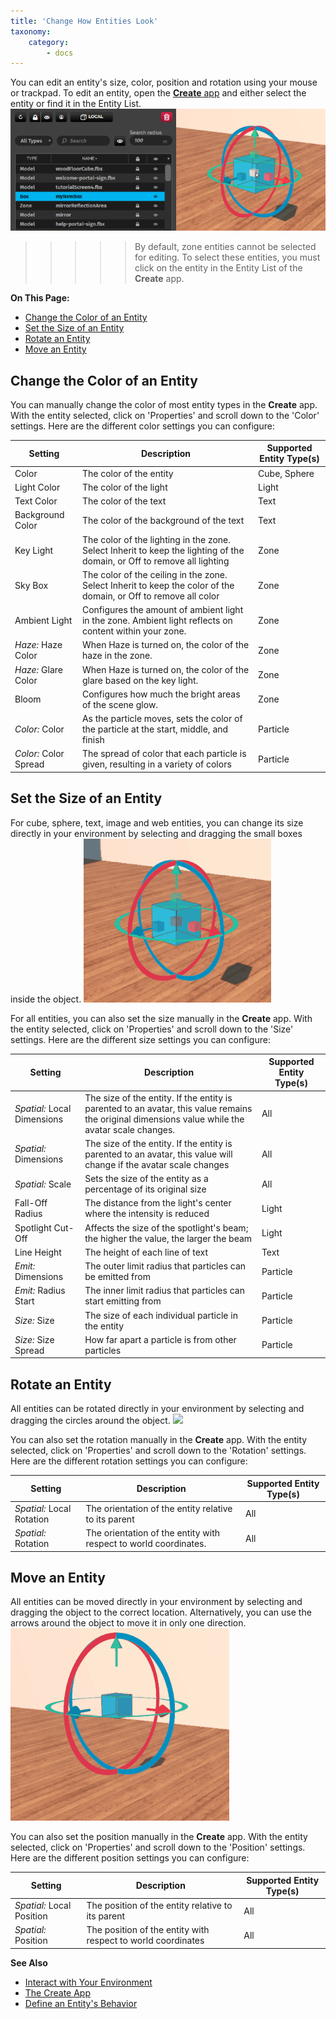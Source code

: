 ```yaml
---
title: 'Change How Entities Look'
taxonomy:
    category:
        - docs
---
```


You can edit an entity's size, color, position and rotation using your mouse or trackpad. To edit an entity, open the [**Create** app](../../tools#the-create-app) and either select the entity or find it in the Entity List. 
![](select-entity.PNG)

>>>>>By default, zone entities cannot be selected for editing. To select these entities, you must click on the entity in the Entity List of the **Create** app.


**On This Page:**
* [Change the Color of an Entity](#change-the-color-of-an-entity)
* [Set the Size of an Entity](#set-the-size-of-an-entity)
* [Rotate an Entity](#rotate-entity)
* [Move an Entity](#move-an-entity)

## Change the Color of an Entity

You can manually change the color of most entity types in the **Create** app. With the entity selected, click on 'Properties' and scroll down to the 'Color' settings. Here are the different color settings you can configure:

| Setting  | Description  | Supported Entity Type(s)  |
|---|---|---|
| Color  | The color of the entity  | Cube, Sphere  |
| Light Color  | The color of the light   | Light  |
| Text Color  | The color of the text   | Text  |
| Background Color  | The color of the background of the text   | Text  |
| Key Light  | The color of the lighting in the zone. Select Inherit to keep the lighting of the domain, or Off to remove all lighting   | Zone  |
| Sky Box  | The color of the ceiling in the zone. Select Inherit to keep the color of the domain, or Off to remove all color   | Zone  |
| Ambient Light | Configures the amount of ambient light in the zone. Ambient light reflects on content within your zone.    | Zone  |
| *Haze:* Haze Color  | When Haze is turned on, the color of the haze in the zone.   | Zone  |
| *Haze:* Glare Color  | When Haze is turned on, the color of the glare based on the key light.   | Zone  |
| Bloom | Configures how much the bright areas of the scene glow.    | Zone  |
| *Color:* Color  | As the particle moves, sets the color of the particle at the start, middle, and finish    | Particle  |
| *Color:* Color Spread  | The spread of color that each particle is given, resulting in a variety of colors    | Particle  |


## Set the Size of an Entity
For cube, sphere, text, image and web entities, you can change its size directly in your environment by selecting and dragging the small boxes inside the object. 
![](resize-entity.gif)

For all entities, you can also set the size manually in the **Create** app. With the entity selected, click on 'Properties' and scroll down to the 'Size' settings. Here are the different size settings you can configure:

| Setting  | Description  | Supported Entity Type(s)  |
|---|---|---|
| *Spatial:* Local Dimensions  | The size of the entity. If the entity is parented to an avatar, this value remains the original dimensions value while the avatar scale changes.   | All  |
| *Spatial:* Dimensions  | The size of the entity. If the entity is parented to an avatar, this value will change if the avatar scale changes  | All  |
| *Spatial:* Scale  | Sets the size of the entity as a percentage of its original size  | All  |
| Fall-Off Radius  | The distance from the light's center where the intensity is reduced  | Light  |
| Spotlight Cut-Off  | Affects the size of the spotlight's beam; the higher the value, the larger the beam  | Light  |
| Line Height  | The height of each line of text  | Text  |
| *Emit:* Dimensions  | The outer limit radius that particles can be emitted from  | Particle  |
| *Emit:* Radius Start  | The inner limit radius that particles can start emitting from  | Particle  |
| *Size:* Size  | The size of each individual particle in the entity  | Particle  |
| *Size:* Size Spread  | How far apart a particle is from other particles   | Particle  |

## Rotate an Entity

All entities can be rotated directly in your environment by selecting and dragging the circles around the object. 
![](rotate-entity.gif)

You can also set the rotation manually in the **Create** app. With the entity selected, click on 'Properties' and scroll down to the 'Rotation' settings. Here are the different rotation settings you can configure:

| Setting  | Description  | Supported Entity Type(s)  |
|---|---|---|
| *Spatial:* Local Rotation  | The orientation of the entity relative to its parent   | All  |
| *Spatial:* Rotation  | The orientation of the entity with respect to world coordinates.  | All  |

## Move an Entity

All entities can be moved directly in your environment by selecting and dragging the object to the correct location. Alternatively, you can use the arrows around the object to move it in only one direction. 
![](move-entity.gif)

You can also set the position manually in the **Create** app. With the entity selected, click on 'Properties' and scroll down to the 'Position' settings. Here are the different position settings you can configure:

| Setting  | Description  | Supported Entity Type(s)  |
|---|---|---|
| *Spatial:* Local Position  | The position of the entity relative to its parent   | All  |
| *Spatial:* Position  | The position of the entity with respect to world coordinates  | All  |



**See Also**

+ [Interact with Your Environment](../../../explore/interact-objects)
+ [The Create App](../tools#the-create-app)
+ [Define an Entity's Behavior](../entity-behavior)

